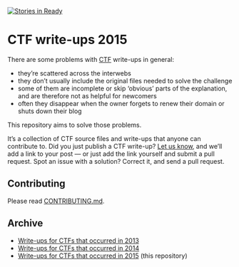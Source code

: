 [![Stories in Ready](https://badge.waffle.io/ctfs/write-ups-2015.png?label=ready&title=Ready)](https://waffle.io/ctfs/write-ups-2015)
# CTF write-ups 2015

There are some problems with [CTF](https://ctftime.org/ctf-wtf/) write-ups in general:

* they’re scattered across the interwebs
* they don’t usually include the original files needed to solve the challenge
* some of them are incomplete or skip ‘obvious’ parts of the explanation, and are therefore not as helpful for newcomers
* often they disappear when the owner forgets to renew their domain or shuts down their blog

This repository aims to solve those problems.

It’s a collection of CTF source files and write-ups that anyone can contribute to. Did you just publish a CTF write-up? [Let us know](https://github.com/ctfs/write-ups-2015/issues/new), and we’ll add a link to your post — or just add the link yourself and submit a pull request. Spot an issue with a solution? Correct it, and send a pull request.

## Contributing

Please read [CONTRIBUTING.md](CONTRIBUTING.md).

## Archive

* [Write-ups for CTFs that occurred in 2013](https://github.com/ctfs/write-ups-2013)
* [Write-ups for CTFs that occurred in 2014](https://github.com/ctfs/write-ups-2014)
* [Write-ups for CTFs that occurred in 2015](https://github.com/ctfs/write-ups-2015) (this repository)

